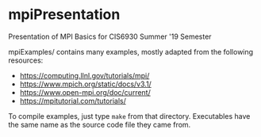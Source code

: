 # mpiPresentation
Presentation of MPI Basics for CIS6930 Summer '19 Semester

mpiExamples/ contains many examples, mostly adapted from the following resources:
  * https://computing.llnl.gov/tutorials/mpi/
  * https://www.mpich.org/static/docs/v3.1/
  * https://www.open-mpi.org/doc/current/
  * https://mpitutorial.com/tutorials/

To compile examples, just type `make` from that directory. Executables have the same name as the source code file they came from.
